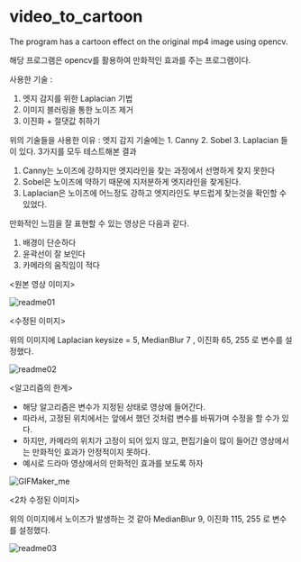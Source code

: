 # video_to_cartoon
The program has a cartoon effect on the original mp4 image using opencv.

해당 프로그램은 opencv를 활용하여 만화적인 효과를 주는 프로그램이다.

사용한 기술 : 
1. 엣지 감지를 위한 Laplacian 기법
2. 이미지 블러링을 통한 노이즈 제거
3. 이진화 + 절댓값 취하기

위의 기술들을 사용한 이유 :
엣지 감지 기술에는 1. Canny 2. Sobel 3. Laplacian 들이 있다.
3가지를 모두 테스트해본 결과 
1. Canny는 노이즈에 강하지만 엣지라인을 찾는 과정에서 선명하게 찾지 못한다
2. Sobel은 노이즈에 약하기 때문에 지저분하게 엣지라인을 찾게된다.
3. Laplacian은 노이즈에 어느정도 강하고 엣지라인도 부드럽게 찾는것을 확인할 수 있었다.

만화적인 느낌을 잘 표현할 수 있는 영상은 다음과 같다.
1. 배경이 단순하다
2. 윤곽선이 잘 보인다
3. 카메라의 움직임이 적다

<원본 영상 이미지>

![readme01](https://github.com/Hongyooungi/video_to_cartoon/assets/127743990/c0dac823-7b44-4391-921a-bc0d73f985e9)

<수정된 이미지>

위의 이미지에 Laplacian keysize = 5, MedianBlur 7 , 이진화 65, 255 로 변수를 설정했다.

![readme02](https://github.com/Hongyooungi/video_to_cartoon/assets/127743990/d418250e-3725-494c-8a54-b1da9c83b6b8)

<알고리즘의 한계>

- 해당 알고리즘은 변수가 지정된 상태로 영상에 들어간다.
- 따라서, 고정된 위치에서는 앞에서 했던 것처럼 변수를 바꿔가며 수정을 할 수가 있다.
- 하지만, 카메라의 위치가 고정이 되어 있지 않고, 편집기술이 많이 들어간 영상에서는 만화적인 효과가 안정적이지 못하다.
- 예시로 드라마 영상에서의 만화적인 효과를 보도록 하자

![GIFMaker_me](https://github.com/Hongyooungi/video_to_cartoon/assets/127743990/151f4e9c-d46c-4119-be59-1c4c2e997d1c)

<2차 수정된 이미지>

위의 이미지에서 노이즈가 발생하는 것 같아 MedianBlur 9, 이진화 115, 255 로 변수를 설정했다.

![readme03](https://github.com/Hongyooungi/video_to_cartoon/assets/127743990/ac8bf8ce-4f55-477a-baf6-dacc306e4524)
